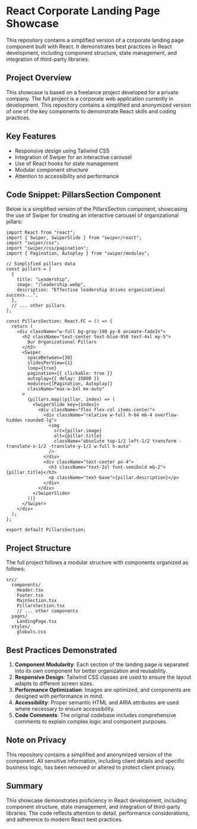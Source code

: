 # React Corporate Landing Page Showcase

This repository contains a simplified version of a corporate landing page component built with React. It demonstrates best practices in React development, including component structure, state management, and integration of third-party libraries.

## Project Overview

This showcase is based on a freelance project developed for a private company. The full project is a corporate web application currently in development. This repository contains a simplified and anonymized version of one of the key components to demonstrate React skills and coding practices.

## Key Features

- Responsive design using Tailwind CSS
- Integration of Swiper for an interactive carousel
- Use of React hooks for state management
- Modular component structure
- Attention to accessibility and performance

## Code Snippet: PillarsSection Component

Below is a simplified version of the PillarsSection component, showcasing the use of Swiper for creating an interactive carousel of organizational pillars:

```tsx
import React from "react";
import { Swiper, SwiperSlide } from "swiper/react";
import "swiper/css";
import "swiper/css/pagination";
import { Pagination, Autoplay } from "swiper/modules";

// Simplified pillars data
const pillars = [
  {
    title: "Leadership",
    image: "/leadership.webp",
    description: "Effective leadership drives organizational success...",
  },
  // ... other pillars
];

const PillarsSection: React.FC = () => {
  return (
    <div className="w-full bg-gray-100 py-8 animate-fadeIn">
      <h2 className="text-center text-blue-950 text-4xl my-5">
        Our Organizational Pillars
      </h2>
      <Swiper
        spaceBetween={30}
        slidesPerView={1}
        loop={true}
        pagination={{ clickable: true }}
        autoplay={{ delay: 15000 }}
        modules={[Pagination, Autoplay]}
        className="max-w-5xl mx-auto"
      >
        {pillars.map((pillar, index) => (
          <SwiperSlide key={index}>
            <div className="flex flex-col items-center">
              <div className="relative w-full h-64 mb-4 overflow-hidden rounded-lg">
                <img
                  src={pillar.image}
                  alt={pillar.title}
                  className="absolute top-1/2 left-1/2 transform -translate-x-1/2 -translate-y-1/2 w-full h-auto"
                />
              </div>
              <div className="text-center px-4">
                <h3 className="text-2xl font-semibold mb-2">{pillar.title}</h3>
                <p className="text-base">{pillar.description}</p>
              </div>
            </div>
          </SwiperSlide>
        ))}
      </Swiper>
    </div>
  );
};

export default PillarsSection;
```

## Project Structure

The full project follows a modular structure with components organized as follows:

```
src/
  components/
    Header.tsx
    Footer.tsx
    MainSection.tsx
    PillarsSection.tsx
    // ... other components
  pages/
    LandingPage.tsx
  styles/
    globals.css
```

## Best Practices Demonstrated

1. **Component Modularity**: Each section of the landing page is separated into its own component for better organization and reusability.
2. **Responsive Design**: Tailwind CSS classes are used to ensure the layout adapts to different screen sizes.
3. **Performance Optimization**: Images are optimized, and components are designed with performance in mind.
4. **Accessibility**: Proper semantic HTML and ARIA attributes are used where necessary to ensure accessibility.
5. **Code Comments**: The original codebase includes comprehensive comments to explain complex logic and component purposes.

## Note on Privacy

This repository contains a simplified and anonymized version of the component. All sensitive information, including client details and specific business logic, has been removed or altered to protect client privacy.

## Summary

This showcase demonstrates proficiency in React development, including component structure, state management, and integration of third-party libraries. The code reflects attention to detail, performance considerations, and adherence to modern React best practices.
